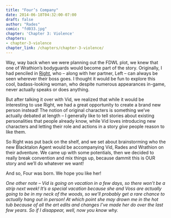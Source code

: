```yaml
---
title: "Four’s Company"
date: 2014-06-18T04:32:00-07:00
draft: false
author: "Rades"
comic: "fd033.jpg"
chapter: 'Chapter 3: Violence'
chapters:
- chapter-3-violence
chapter_link: /chapters/chapter-3-violence/
---
```


Way, way back when we were planning out the FDWL plot, we knew that one of Wrathion’s bodyguards would become part of the story. Originally, I had penciled in [Right](http://www.wowhead.com/npc=62941), who – along with her partner, Left – can always be seen wherever their boss goes. I thought it would be fun to explore this cool, badass-looking woman, who despite numerous appearances in-game, never actually speaks or does anything.


But after talking it over with Vid, we realized that while it would be interesting to use Right, we had a great opportunity to create a brand new person instead! The notion of original characters is something we’ve actually debated at length – I generally like to tell stories about existing personalities that people already know, while Vid loves introducing new characters and letting their role and actions in a story *give* people reason to like them.


So Right was put back on the shelf, and we set about brainstorming who the new Blacktalon Agent would be accompanying Vid, Rades and Wrathion on their adventure. We came up with some potentials, then we decided to really break convention and mix things up, because dammit this is OUR story and we’ll do whatever we want!


And so, Four was born. We hope you like her!


*One other note – Vid is going on vacation in a few days, so there won’t be a strip next week! It’s a special vacation because she and Voss are actually going to be in my neck of the woods, so we’ll probably get a rare chance to actually hang out in person! At which point she may drown me in the hot tub because of all the art edits and changes I’ve made her do over the last few years. So if I disappear, well, now you know why.*

